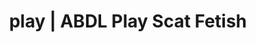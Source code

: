 ---
categories:
- Fantasy Kink
- Lingerie Art
- Latex Fetish
- Slow Burn
- Inclusive Desire
image: /assets/images/1747714247514.webp
layout: post
schema:
  description: Premium adult content featuring Scat Fetish, ABDL Play. High-quality
    artwork with erotic themes.
  keywords:
  - Immersive Erotica
  - ABDL Play
  - Spiritual Kink
  - Fantasy Kink
  - Tattooed Beauties
  - Self-Pleasure
  - Scat Fetish
  name: 1747714247514 | Scat Fetish ABDL Play
  type: VisualArtwork
seo:
  description: Featured content with sensual Scat Fetish, ABDL Play. HD images available.
  keywords: Scat Fetish, ABDL Play
  og_image: /assets/images/1747714247514.webp
  schema_type: VisualArtwork
tags:
- '#play'
- Scat Fetish
- ABDL Play
title: play | ABDL Play Scat Fetish
---